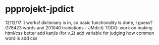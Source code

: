 # ppprojekt-jpdict

12/12/17
    it works! dictionary is in, so basic functionality is done, I guess? (178423 words and 201040 tranlations - JMdict)
    TODO: 
                work on making html/css better 
                add kanjis (for v.2)
                add variable for judging how common word is
                add css